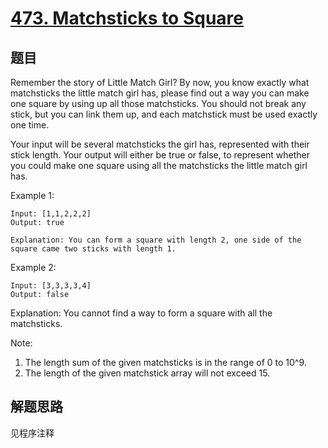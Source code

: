 # [473. Matchsticks to Square](https://leetcode-cn.com/problems/matchsticks-to-square/)

## 题目

Remember the story of Little Match Girl? By now, you know exactly what matchsticks the little match girl has, please find out a way you can make one square by using up all those matchsticks. You should not break any stick, but you can link them up, and each matchstick must be used exactly one time.

Your input will be several matchsticks the girl has, represented with their stick length. Your output will either be true or false, to represent whether you could make one square using all the matchsticks the little match girl has.

Example 1:

```text
Input: [1,1,2,2,2]
Output: true

Explanation: You can form a square with length 2, one side of the square came two sticks with length 1.
```

Example 2:

```text
Input: [3,3,3,3,4]
Output: false
```

Explanation: You cannot find a way to form a square with all the matchsticks.

Note:

1. The length sum of the given matchsticks is in the range of 0 to 10^9.
1. The length of the given matchstick array will not exceed 15.

## 解题思路

见程序注释
